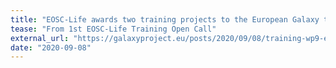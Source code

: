 ```yaml
---
title: "EOSC-Life awards two training projects to the European Galaxy team: Climate and Open Life Science"
tease: "From 1st EOSC-Life Training Open Call"
external_url: "https://galaxyproject.eu/posts/2020/09/08/training-wp9-eosc-life/"
date: "2020-09-08"
---
```

